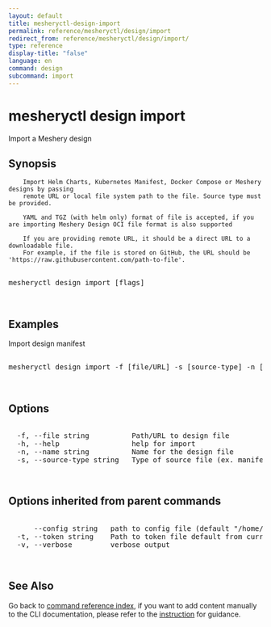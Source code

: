 ```yaml
---
layout: default
title: mesheryctl-design-import
permalink: reference/mesheryctl/design/import
redirect_from: reference/mesheryctl/design/import/
type: reference
display-title: "false"
language: en
command: design
subcommand: import
---
```


# mesheryctl design import

Import a Meshery design

## Synopsis


		Import Helm Charts, Kubernetes Manifest, Docker Compose or Meshery designs by passing
		remote URL or local file system path to the file. Source type must be provided.

		YAML and TGZ (with helm only) format of file is accepted, if you are importing Meshery Design OCI file format is also supported

		If you are providing remote URL, it should be a direct URL to a downloadable file.
		For example, if the file is stored on GitHub, the URL should be 'https://raw.githubusercontent.com/path-to-file'.
	
<pre class='codeblock-pre'>
<div class='codeblock'>
mesheryctl design import [flags]

</div>
</pre> 

## Examples

Import design manifest
<pre class='codeblock-pre'>
<div class='codeblock'>
mesheryctl design import -f [file/URL] -s [source-type] -n [name]

</div>
</pre> 

## Options

<pre class='codeblock-pre'>
<div class='codeblock'>
  -f, --file string          Path/URL to design file
  -h, --help                 help for import
  -n, --name string          Name for the design file
  -s, --source-type string   Type of source file (ex. manifest / compose / helm / design)

</div>
</pre>

## Options inherited from parent commands

<pre class='codeblock-pre'>
<div class='codeblock'>
      --config string   path to config file (default "/home/runner/.meshery/config.yaml")
  -t, --token string    Path to token file default from current context
  -v, --verbose         verbose output

</div>
</pre>

## See Also

Go back to [command reference index](/reference/mesheryctl/), if you want to add content manually to the CLI documentation, please refer to the [instruction](/project/contributing/contributing-cli#preserving-manually-added-documentation) for guidance.
